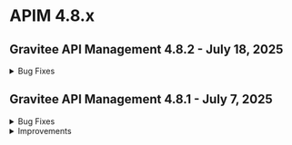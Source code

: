 # APIM 4.8.x
 
## Gravitee API Management 4.8.2 - July 18, 2025
<details>

<summary>Bug Fixes</summary>

**Gateway**

* Traceparent HTTP header is not available in the policy chain [#10511](https://github.com/gravitee-io/issues/issues/10511)
* Kafka TLS keystore loaded too many times [#10646](https://github.com/gravitee-io/issues/issues/10646)

**Management API**

* Wrong count in the analytics of API v4 [#10604](https://github.com/gravitee-io/issues/issues/10604)
* Entrypoint cannot be found error when using tags [#10667](https://github.com/gravitee-io/issues/issues/10667)

**Console**

* Identity provider roles mapping UI bug [#10503](https://github.com/gravitee-io/issues/issues/10503)
* Instances of calling the groups endpoint on create V2 API page time out when a large number of groups exist [#10603](https://github.com/gravitee-io/issues/issues/10603)

**Other**

* Mock policy is not generated if the openAPI spec data uses a type of string and format of date-time [#10619](https://github.com/gravitee-io/issues/issues/10619)
* \[Kafka Offloading Policy] Large Payloads Support [#10674](https://github.com/gravitee-io/issues/issues/10674)

</details>



## Gravitee API Management 4.8.1 - July 7, 2025

<details>

<summary>Bug Fixes</summary>

**Gateway**

* Hardcoded value for health check in 4.7 versions and above in docker images ( for both gateway and mapi ) [#10644](https://github.com/gravitee-io/issues/issues/10644)

**Management API**

* Subscriptions in the subscriptions tab of an application seem to only show the first 10 item [#10529](https://github.com/gravitee-io/issues/issues/10529)
* Users with both group inheritance and individual access to applications are limited in which applications to which they can subscribe [#10601](https://github.com/gravitee-io/issues/issues/10601)
* Hardcoded value for health check in 4.7 versions and above in docker images ( for both gateway and mapi ) [#10644](https://github.com/gravitee-io/issues/issues/10644)
* Debug mode for v4 proxy apis returns a 500 response [#10648](https://github.com/gravitee-io/issues/issues/10648)
* Using jsonPath in Assign Attributes policy prevents sending transformed body in HTTP Callout policy

**Console**

* Wrong display when adding a user to a group [#10558](https://github.com/gravitee-io/issues/issues/10558)
* Prevent API Modification for Unauthorized API Users [#10594](https://github.com/gravitee-io/issues/issues/10594)

**Portal**

* Subscriptions in the subscriptions tab of an application seem to only show the first 10 item [#10529](https://github.com/gravitee-io/issues/issues/10529)

**Other**

* Unable to add a group to an existing user using console [#10378](https://github.com/gravitee-io/issues/issues/10378)
* Console : Categories Page doesn't show updated image for any category [#10523](https://github.com/gravitee-io/issues/issues/10523)
* Primary owner Group should not be removed from an API [#10580](https://github.com/gravitee-io/issues/issues/10580)
* Custom policy depending on gravitee-resource-oauth2-provider-generic [#10620](https://github.com/gravitee-io/issues/issues/10620)
* Portal Theme Settings : UNABLE to change Theme color [#10647](https://github.com/gravitee-io/issues/issues/10647)

</details>

<details>

<summary>Improvements</summary>

**Gateway**

* Enable multi-tenant support for Dictionaries by default [#10637](https://github.com/gravitee-io/issues/issues/10637)

**Other**

* Increase character limit of condition field in flow\_selectors table [#10560](https://github.com/gravitee-io/issues/issues/10560)

</details>
